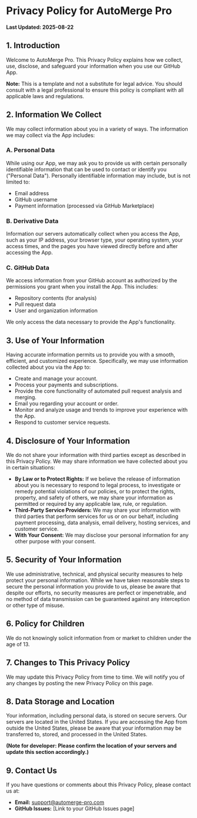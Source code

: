 # Privacy Policy for AutoMerge Pro

**Last Updated: 2025-08-22**

## 1. Introduction

Welcome to AutoMerge Pro. This Privacy Policy explains how we collect, use, disclose, and safeguard your information when you use our GitHub App.

**Note:** This is a template and not a substitute for legal advice. You should consult with a legal professional to ensure this policy is compliant with all applicable laws and regulations.

## 2. Information We Collect

We may collect information about you in a variety of ways. The information we may collect via the App includes:

### A. Personal Data

While using our App, we may ask you to provide us with certain personally identifiable information that can be used to contact or identify you ("Personal Data"). Personally identifiable information may include, but is not limited to:

- Email address
- GitHub username
- Payment information (processed via GitHub Marketplace)

### B. Derivative Data

Information our servers automatically collect when you access the App, such as your IP address, your browser type, your operating system, your access times, and the pages you have viewed directly before and after accessing the App.

### C. GitHub Data

We access information from your GitHub account as authorized by the permissions you grant when you install the App. This includes:

- Repository contents (for analysis)
- Pull request data
- User and organization information

We only access the data necessary to provide the App's functionality.

## 3. Use of Your Information

Having accurate information permits us to provide you with a smooth, efficient, and customized experience. Specifically, we may use information collected about you via the App to:

- Create and manage your account.
- Process your payments and subscriptions.
- Provide the core functionality of automated pull request analysis and merging.
- Email you regarding your account or order.
- Monitor and analyze usage and trends to improve your experience with the App.
- Respond to customer service requests.

## 4. Disclosure of Your Information

We do not share your information with third parties except as described in this Privacy Policy. We may share information we have collected about you in certain situations:

- **By Law or to Protect Rights:** If we believe the release of information about you is necessary to respond to legal process, to investigate or remedy potential violations of our policies, or to protect the rights, property, and safety of others, we may share your information as permitted or required by any applicable law, rule, or regulation.
- **Third-Party Service Providers:** We may share your information with third parties that perform services for us or on our behalf, including payment processing, data analysis, email delivery, hosting services, and customer service.
- **With Your Consent:** We may disclose your personal information for any other purpose with your consent.

## 5. Security of Your Information

We use administrative, technical, and physical security measures to help protect your personal information. While we have taken reasonable steps to secure the personal information you provide to us, please be aware that despite our efforts, no security measures are perfect or impenetrable, and no method of data transmission can be guaranteed against any interception or other type of misuse.

## 6. Policy for Children

We do not knowingly solicit information from or market to children under the age of 13.

## 7. Changes to This Privacy Policy

We may update this Privacy Policy from time to time. We will notify you of any changes by posting the new Privacy Policy on this page.

## 8. Data Storage and Location

Your information, including personal data, is stored on secure servers. Our servers are located in the United States. If you are accessing the App from outside the United States, please be aware that your information may be transferred to, stored, and processed in the United States.

**(Note for developer: Please confirm the location of your servers and update this section accordingly.)**

## 9. Contact Us

If you have questions or comments about this Privacy Policy, please contact us at:

- **Email:** support@automerge-pro.com
- **GitHub Issues:** [Link to your GitHub Issues page]
